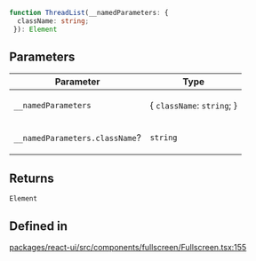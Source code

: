 ```ts
function ThreadList(__namedParameters: {
  className: string;
 }): Element
```

## Parameters

<table>
<thead>
<tr>
<th>Parameter</th>
<th>Type</th>
</tr>
</thead>
<tbody>
<tr>
<td>

`__namedParameters`

</td>
<td>

\{ `className`: `string`; \}

</td>
</tr>
<tr>
<td>

`__namedParameters.className`?

</td>
<td>

`string`

</td>
</tr>
</tbody>
</table>

## Returns

`Element`

## Defined in

[packages/react-ui/src/components/fullscreen/Fullscreen.tsx:155](https://github.com/thesysdev/crayonai/blob/f566456db11ebf0674916d45b40423bef47282cf/frontend-sdk/packages/react-ui/src/components/fullscreen/Fullscreen.tsx#L155)
